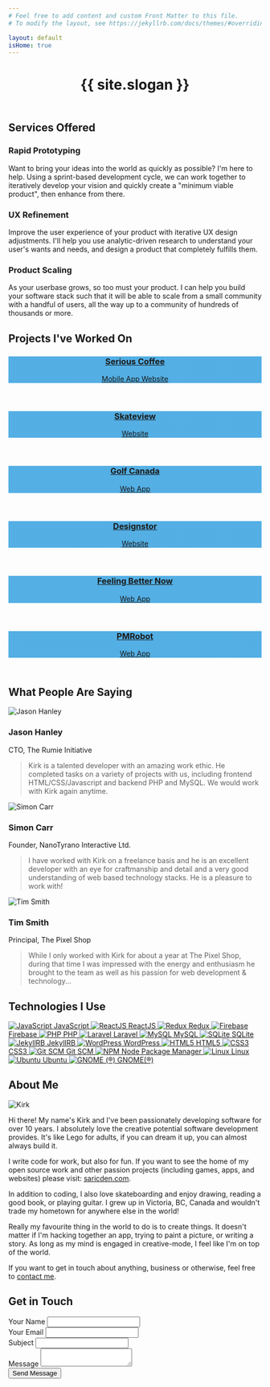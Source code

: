 ```yaml
---
# Feel free to add content and custom Front Matter to this file.
# To modify the layout, see https://jekyllrb.com/docs/themes/#overriding-theme-defaults

layout: default
isHome: true
---
```

<header id="header-banner" class="secondary">
  <div class="centerblock sm text-center">
    <h1>{{ site.slogan }}</h1>
  </div>
</header>

<div class="centerblock">

  <h2>Services Offered</h2>
  <div class="cols">
    <div class="col service">
      <div class="img" style="background-image:url({{ "/assets/rapid-prototyping.svg" | relative_url }});"></div>
      <h3>Rapid Prototyping</h3>
      <p>Want to bring your ideas into the world as quickly as possible? I'm here to help. Using a sprint-based development cycle, we can work together to iteratively develop your vision and quickly create a "minimum viable product", then enhance from there.</p>
    </div>
    <div class="col service">
      <div class="img" style="background-image:url({{ "/assets/ux-refinement.svg" | relative_url }});"></div>
      <h3>UX Refinement</h3>
      <p>Improve the user experience of your product with iterative UX design adjustments. I'll help you use analytic-driven research to understand your user's wants and needs, and design a product that completely fulfills them.</p>
    </div>
    <div class="col service">
      <div class="img" style="background-image:url({{ "/assets/product-scaling.svg" | relative_url }});"></div>
      <h3>Product Scaling</h3>
      <p>As your userbase grows, so too must your product. I can help you build your software stack such that it will be able to scale from a small community with a handful of users, all the way up to a community of hundreds of thousands or more.</p>
    </div>
  </div>

  <h2>Projects I've Worked On</h2>
  <div class="slideshow">
      <a href="" class="slide">
        <div style="background-image:linear-gradient(rgba(12, 142, 218, 0.7), rgba(12, 142, 218, 0.7)), url({{ "/assets/screenshots/serious.jpg" | relative_url }});">
          <header>
            <h3>Serious Coffee</h3>
            <span class="tag">Mobile App</span>
            <span class="tag">Website</span>
          </header>
        </div>
      </a>
      <a href="" class="slide">
        <div style="background-image:linear-gradient(rgba(12, 142, 218, 0.7), rgba(12, 142, 218, 0.7)), url({{ "/assets/screenshots/skateview.jpg" | relative_url }});">
          <header>
            <h3>Skateview</h3>
            <span class="tag">Website</span>
          </header>
        </div>
      </a>
      <a href="" class="slide">
        <div style="background-image:linear-gradient(rgba(12, 142, 218, 0.7), rgba(12, 142, 218, 0.7)), url({{ "/assets/screenshots/golf-canada.jpg" | relative_url }});">
          <header>
            <h3>Golf Canada</h3>
            <span class="tag">Web App</span>
          </header>
        </div>
      </a>
  </div>
  <div class="slideshow">
      <a href="" class="slide">
        <div style="background-image:linear-gradient(rgba(12, 142, 218, 0.7), rgba(12, 142, 218, 0.7)), url({{ "/assets/screenshots/designstor.jpg" | relative_url }});">
          <header>
            <h3>Designstor</h3>
            <span class="tag">Website</span>
          </header>
        </div>
      </a>
      <a href="" class="slide">
        <div style="background-image:linear-gradient(rgba(12, 142, 218, 0.7), rgba(12, 142, 218, 0.7)), url({{ "/assets/screenshots/fbn.jpg" | relative_url }});">
          <header>
            <h3>Feeling Better Now</h3>
            <span class="tag">Web App</span>
          </header>
        </div>
      </a>
      <a href="" class="slide">
        <div style="background-image:linear-gradient(rgba(12, 142, 218, 0.7), rgba(12, 142, 218, 0.7)), url({{ "/assets/screenshots/pmr.jpg" | relative_url }});">
          <header>
            <h3>PMRobot</h3>
            <span class="tag">Web App</span>
          </header>
        </div>
      </a>
  </div>

  <h2>What People Are Saying</h2>
  <div class="cols">
    <div class="col testimony">
      <img src="{{ "/assets/people/jason.jpg" | relative_url }}" alt="Jason Hanley" />
      <h3>Jason Hanley</h3>
      <span class="title">
        CTO, The Rumie Initiative
      </span>
      <blockquote>
        <p>Kirk is a talented developer with an amazing work ethic. He completed tasks on a variety of projects with us, including frontend HTML/CSS/Javascript and backend PHP and MySQL. We would work with Kirk again anytime.</p>
      </blockquote>
    </div>
    <div class="col testimony">
      <img src="{{ "/assets/people/simon.jpg" | relative_url }}" alt="Simon Carr" />
      <h3>Simon Carr</h3>
      <span class="title">
        Founder, NanoTyrano Interactive Ltd.
      </span>
      <blockquote>
        <p>I have worked with Kirk on a freelance basis and he is an excellent developer with an eye for craftmanship and detail and a very good understanding of web based technology stacks. He is a pleasure to work with!</p>
      </blockquote>
    </div>
    <div class="col testimony">
      <img src="{{ "/assets/people/tim.jpg" | relative_url }}" alt="Tim Smith" />
      <h3>Tim Smith</h3>
      <span class="title">
        Principal, The Pixel Shop
      </span>
      <blockquote>
        <p>While I only worked with Kirk for about a year at The Pixel Shop, during that time I was impressed with the energy and enthusiasm he brought to the team as well as his passion for web development & technology...</p>
      </blockquote>
    </div>
  </div>

  <h2>Technologies I Use</h2>
  <div class="tech-logos">
    <a href="https://en.wikipedia.org/wiki/JavaScript" target="_blank">
      <img src="{{ "/assets/techlogos/js.png" | relative_url }}" alt="JavaScript">
      JavaScript
    </a>
    <a href="https://reactjs.org/" target="_blank">
      <img src="{{ "/assets/techlogos/react.png" | relative_url }}" alt="ReactJS">
      ReactJS
    </a>
    <a href="https://redux.js.org/" target="_blank">
      <img src="{{ "/assets/techlogos/redux.png" | relative_url }}" alt="Redux">
      Redux
    </a>
    <a href="https://firebase.google.com/" target="_blank">
      <img src="{{ "/assets/techlogos/firebase.png" | relative_url }}" alt="Firebase">
      Firebase
    </a>
    <a href="http://www.php.net/" target="_blank">
      <img src="{{ "/assets/techlogos/php.png" | relative_url }}" alt="PHP">
      PHP
    </a>
    <a href="https://laravel.com/" target="_blank">
      <img src="{{ "/assets/techlogos/laravel.png" | relative_url }}" alt="Laravel">
      Laravel
    </a>
    <a href="https://www.mysql.com/" target="_blank">
      <img src="{{ "/assets/techlogos/mysql.png" | relative_url }}" alt="MySQL">
      MySQL
    </a>
    <a href="https://www.sqlite.org/" target="_blank">
      <img src="{{ "/assets/techlogos/sqlite.png" | relative_url }}" alt="SQLite">
      SQLite
    </a>
    <a href="https://jekyllrb.com/" target="_blank">
      <img src="{{ "/assets/techlogos/jekyllrb.png" | relative_url }}" alt="JekyllRB">
      JekyllRB
    </a>
    <a href="https://wordpress.org/" target="_blank">
      <img src="{{ "/assets/techlogos/wordpress.png" | relative_url }}" alt="WordPress">
      WordPress
    </a>
    <a href="https://en.wikipedia.org/wiki/HTML5" target="_blank">
      <img src="{{ "/assets/techlogos/html5.png" | relative_url }}" alt="HTML5">
      HTML5
    </a>
    <a href="https://en.wikipedia.org/wiki/Cascading_Style_Sheets" target="_blank">
      <img src="{{ "/assets/techlogos/css3.png" | relative_url }}" alt="CSS3">
      CSS3
    </a>
    <a href="https://git-scm.com/" target="_blank">
      <img src="{{ "/assets/techlogos/git.png" | relative_url }}" alt="Git SCM">
      Git SCM
    </a>
    <a href="https://www.npmjs.com/" target="_blank">
      <img src="{{ "/assets/techlogos/npm.png" | relative_url }}" alt="NPM">
      Node Package Manager
    </a>
    <a href="https://en.wikipedia.org/wiki/Linux" target="_blank">
      <img src="{{ "/assets/techlogos/linux.png" | relative_url }}" alt="Linux">
      Linux
    </a>
    <a href="https://www.ubuntu.com/" target="_blank">
      <img src="{{ "/assets/techlogos/ubuntu.png" | relative_url }}" alt="Ubuntu">
      Ubuntu
    </a>
    <a href="https://www.gnome.org/" target="_blank">
      <img src="{{ "/assets/techlogos/gnome.png" | relative_url }}" alt="GNOME (®)">
      GNOME(®)
    </a>
  </div>

  <h2>About Me</h2>
  <div class="about">
    <img src="{{ "/assets/people/kirk.jpg" | relative_url }}" alt="Kirk" />
    <p>Hi there! My name's Kirk and I've been passionately developing software for over 10 years. I absolutely love the creative potential software development provides. It's like Lego for adults, if you can dream it up, you can almost always build it.</p>
    <p>I write code for work, but also for fun. If you want to see the home of my open source work and other passion projects (including games, apps, and websites) please visit: <a href="//saricden.com" target="_blank">saricden.com</a>.</p>
    <p>In addition to coding, I also love skateboarding and enjoy drawing, reading a good book, or playing guitar. I grew up in Victoria, BC, Canada and wouldn't trade my hometown for anywhere else in the world!</p>
    <p>Really my favourite thing in the world to do is to create things. It doesn't matter if I'm hacking together an app, trying to paint a picture, or writing a story. As long as my mind is engaged in creative-mode, I feel like I'm on top of the world.</p>
    <p>If you want to get in touch about anything, business or otherwise, feel free to <a href="" data-scrollto="contact_me">contact me</a>.</p>
  </div>

  <h2>Get in Touch</h2>
  <div id="message-received" class="message success" style="display:none;">
    Your message was successfully delivered! Thank you!
  </div>
  <form action="https://formspree.io/worker.kirk@gmail.com" method="POST">
    <div class="control half">
      <label for="contact_name">Your Name</label>
      <input type="text" id="contact_name" name="emailer_name" />
    </div>
    <div class="control half">
      <label for="contact_email">Your Email</label>
      <input type="email" id="contact_email" name="_replyto" />
    </div>
    <div class="control">
      <label for="contact_subject">Subject</label>
      <input type="text" id="contact_subject" name="_subject" />
    </div>
    <div class="control">
      <label for="contact_message">Message</label>
      <textarea id="contact_message" name="message"></textarea>
    </div>
    <div class="control text-center">
      <input type="hidden" name="_next" value="//kirkm.ca/message-received">
      <input type="text" name="_gotcha" style="display:none;">
      <button type="submit">Send Message</button>
    </div>
  </form>

</div>